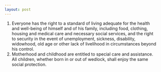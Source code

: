 ```yaml
---
layout: post
---
```


1. Everyone has the right to a standard of living adequate for the health and
   well-being of himself and of his family, including food, clothing, housing
   and medical care and necessary social services, and the right to security in
   the event of unemployment, sickness, disability, widowhood, old age or other
   lack of livelihood in circumstances beyond his control.
2. Motherhood and childhood are entitled to special care and assistance. All
   children, whether born in or out of wedlock, shall enjoy the same social
   protection.
